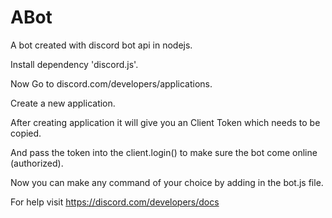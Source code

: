 # ABot
A bot created with discord bot api in nodejs.

Install dependency 'discord.js'.

Now Go to discord.com/developers/applications.
 
Create a new application.

After creating application it will give you an Client Token which needs to be copied.

And pass the token into the client.login() to make sure the bot come online (authorized).

Now you can make any command of your choice by adding in the bot.js file.

For help visit https://discord.com/developers/docs 

